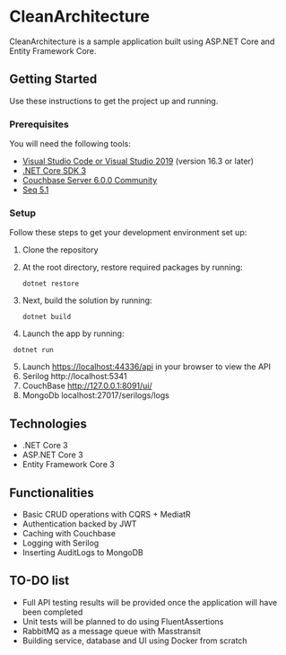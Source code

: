 
# CleanArchitecture

CleanArchitecture  is a sample application built using ASP.NET Core and Entity Framework Core. 


## Getting Started
Use these instructions to get the project up and running.

### Prerequisites
You will need the following tools:

* [Visual Studio Code or Visual Studio 2019](https://visualstudio.microsoft.com/vs/) (version 16.3 or later)
* [.NET Core SDK 3](https://dotnet.microsoft.com/download/dotnet-core/3.0)
* [Couchbase Server 6.0.0 Community](https://www.couchbase.com/downloads)
* [Seq 5.1](https://datalust.co/download)
### Setup
Follow these steps to get your development environment set up:

  1. Clone the repository
  2. At the root directory, restore required packages by running:
      ```
     dotnet restore
     ```
  3. Next, build the solution by running:
     ```
     dotnet build
     ```

  4.  Launch the app  by running:



     
	 dotnet run
	 
  
  5. Launch [https://localhost:44336/api](http://localhost:44336/api) in your browser to view the API
  6. Serilog http://localhost:5341
  7. CouchBase http://127.0.0.1:8091/ui/
  8. MongoDb localhost:27017/serilogs/logs


## Technologies
* .NET Core 3
* ASP.NET Core 3
* Entity Framework Core 3


## Functionalities
-   Basic CRUD operations with CQRS + MediatR  
-   Authentication backed by JWT 
-	Caching with Couchbase
-	Logging with Serilog
-	Inserting AuditLogs to MongoDB

## TO-DO list
-   Full API testing results will be provided once the application will have been completed
-   Unit tests will be planned to do using FluentAssertions
-	RabbitMQ as a message queue with Masstransit
-   Building service, database and UI using Docker from scratch




